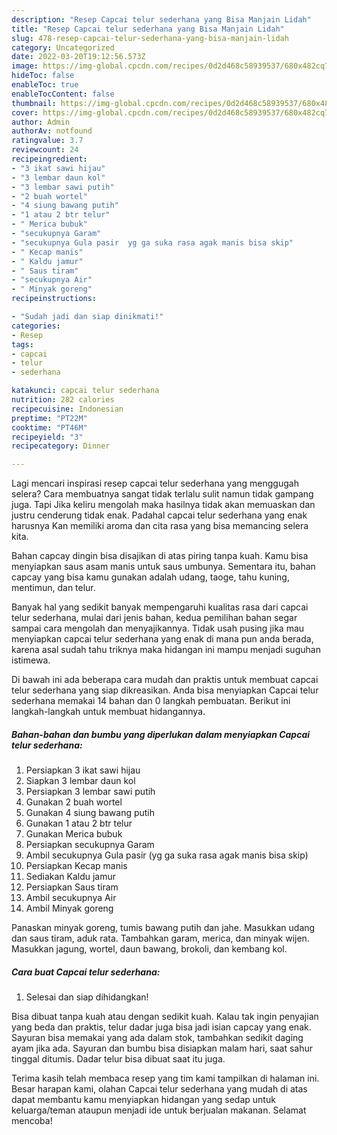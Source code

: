 ```yaml
---
description: "Resep Capcai telur sederhana yang Bisa Manjain Lidah"
title: "Resep Capcai telur sederhana yang Bisa Manjain Lidah"
slug: 478-resep-capcai-telur-sederhana-yang-bisa-manjain-lidah
category: Uncategorized
date: 2022-03-20T19:12:56.573Z
image: https://img-global.cpcdn.com/recipes/0d2d468c58939537/680x482cq70/capcai-telur-sederhana-foto-resep-utama.jpg
hideToc: false
enableToc: true
enableTocContent: false
thumbnail: https://img-global.cpcdn.com/recipes/0d2d468c58939537/680x482cq70/capcai-telur-sederhana-foto-resep-utama.jpg
cover: https://img-global.cpcdn.com/recipes/0d2d468c58939537/680x482cq70/capcai-telur-sederhana-foto-resep-utama.jpg
author: Admin
authorAv: notfound
ratingvalue: 3.7
reviewcount: 24
recipeingredient:
- "3 ikat sawi hijau"
- "3 lembar daun kol"
- "3 lembar sawi putih"
- "2 buah wortel"
- "4 siung bawang putih"
- "1 atau 2 btr telur"
- " Merica bubuk"
- "secukupnya Garam"
- "secukupnya Gula pasir  yg ga suka rasa agak manis bisa skip"
- " Kecap manis"
- " Kaldu jamur"
- " Saus tiram"
- "secukupnya Air"
- " Minyak goreng"
recipeinstructions:

- "Sudah jadi dan siap dinikmati!"
categories:
- Resep
tags:
- capcai
- telur
- sederhana

katakunci: capcai telur sederhana 
nutrition: 282 calories
recipecuisine: Indonesian
preptime: "PT22M"
cooktime: "PT46M"
recipeyield: "3"
recipecategory: Dinner

---
```



Lagi mencari inspirasi resep capcai telur sederhana yang menggugah selera? Cara membuatnya sangat tidak terlalu sulit namun tidak gampang juga. Tapi Jika keliru mengolah maka hasilnya tidak akan memuaskan dan justru cenderung tidak enak. Padahal capcai telur sederhana yang enak harusnya Kan memiliki aroma dan cita rasa yang bisa memancing selera kita.


Bahan capcay dingin bisa disajikan di atas piring tanpa kuah. Kamu bisa menyiapkan saus asam manis untuk saus umbunya. Sementara itu, bahan capcay yang bisa kamu gunakan adalah udang, taoge, tahu kuning, mentimun, dan telur.

Banyak hal yang sedikit banyak mempengaruhi kualitas rasa dari capcai telur sederhana, mulai dari jenis bahan, kedua pemilihan bahan segar sampai cara mengolah dan menyajikannya. Tidak usah pusing jika mau menyiapkan capcai telur sederhana yang enak di mana pun anda berada, karena asal sudah tahu triknya maka hidangan ini mampu menjadi suguhan istimewa.


Di bawah ini ada beberapa cara mudah dan praktis untuk membuat capcai telur sederhana yang siap dikreasikan. Anda bisa menyiapkan Capcai telur sederhana memakai 14 bahan dan 0 langkah pembuatan. Berikut ini langkah-langkah untuk membuat hidangannya.

<!--inarticleads1-->

##### Bahan-bahan dan bumbu yang diperlukan dalam menyiapkan Capcai telur sederhana:

1. Persiapkan 3 ikat sawi hijau
1. Siapkan 3 lembar daun kol
1. Persiapkan 3 lembar sawi putih
1. Gunakan 2 buah wortel
1. Gunakan 4 siung bawang putih
1. Gunakan 1 atau 2 btr telur
1. Gunakan  Merica bubuk
1. Persiapkan secukupnya Garam
1. Ambil secukupnya Gula pasir  (yg ga suka rasa agak manis bisa skip)
1. Persiapkan  Kecap manis
1. Sediakan  Kaldu jamur
1. Persiapkan  Saus tiram
1. Ambil secukupnya Air
1. Ambil  Minyak goreng


Panaskan minyak goreng, tumis bawang putih dan jahe. Masukkan udang dan saus tiram, aduk rata. Tambahkan garam, merica, dan minyak wijen. Masukkan jagung, wortel, daun bawang, brokoli, dan kembang kol. 

<!--inarticleads2-->

##### Cara buat Capcai telur sederhana:


1. Selesai dan siap dihidangkan!

Bisa dibuat tanpa kuah atau dengan sedikit kuah. Kalau tak ingin penyajian yang beda dan praktis, telur dadar juga bisa jadi isian capcay yang enak. Sayuran bisa memakai yang ada dalam stok, tambahkan sedikit daging ayam jika ada. Sayuran dan bumbu bisa disiapkan malam hari, saat sahur tinggal ditumis. Dadar telur bisa dibuat saat itu juga. 

Terima kasih telah membaca resep yang tim kami tampilkan di halaman ini. Besar harapan kami, olahan Capcai telur sederhana yang mudah di atas dapat membantu kamu menyiapkan hidangan yang sedap untuk keluarga/teman ataupun menjadi ide untuk berjualan makanan. Selamat mencoba!
